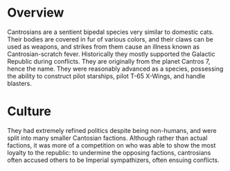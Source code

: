 # Overview
Cantrosians are a sentient bipedal species very similar to domestic cats.
Their bodies are covered in fur of various colors, and their claws can be used as weapons, and strikes from them cause an illness known as Cantrosian-scratch fever.
Historically they mostly supported the Galactic Republic during conflicts.
They are originally from the planet Cantros 7, hence the name.
They were reasonably advanced as a species, possessing the ability to construct pilot starships, pilot T-65 X-Wings, and handle blasters.

# Culture
They had extremely refined politics despite being non-humans, and were split into many smaller Cantosian factions.
Although rather than actual factions, it was more of a competition on who was able to show the most loyalty to the republic:  to undermine the opposing factions, cantrosians often accused others to be Imperial sympathizers, often ensuing conflicts.